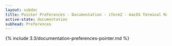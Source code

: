 ```yaml
---
layout: subdoc
title: Pointer Preferences - Documentation - iTerm2 - macOS Terminal Replacement
active-state: documentation
subhead: Preferences
---
```

{% include 3.3/documentation-preferences-pointer.md %}
